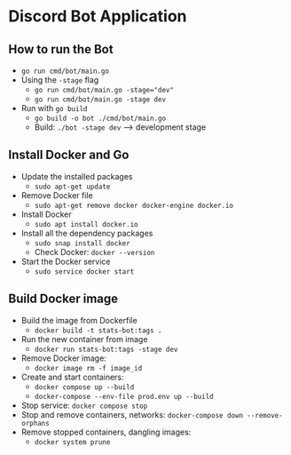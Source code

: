 # Discord Bot Application

## How to run the Bot
- `go run cmd/bot/main.go`
- Using the `-stage` flag
  - `go run cmd/bot/main.go -stage="dev"`
  - `go run cmd/bot/main.go -stage dev`
- Run with `go build`
  - `go build -o bot ./cmd/bot/main.go`
  - Build: `./bot -stage dev` --> development stage
## Install Docker and Go
- Update the installed packages
  - `sudo apt-get update`
- Remove Docker file
  - `sudo apt-get remove docker docker-engine docker.io`
- Install Docker
  - `sudo apt install docker.io`
- Install all the dependency packages
  - `sudo snap install docker`
  - Check Docker: `docker --version`
- Start the Docker service
  - `sudo service docker start`

## Build Docker image
- Build the image from Dockerfile
  - `docker build -t stats-bot:tags .`
- Run the new container from image
  - `docker run stats-bot:tags -stage dev`
- Remove Docker image:
  - `docker image rm -f image_id`
- Create and start containers:
  - `docker compose up --build`
  - `docker-compose --env-file prod.env up --build`
- Stop service: `docker compose stop`
- Stop and remove containers, networks: `docker-compose down --remove-orphans`
- Remove stopped containers, dangling images:
  - `docker system prune`